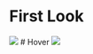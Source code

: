 # First Look
<img src="https://cdn.discordapp.com/attachments/824305079346659410/882553882193051648/unknown.png">
# Hover
<img src="https://cdn.discordapp.com/attachments/824305079346659410/882553677930434590/unknown.png">
